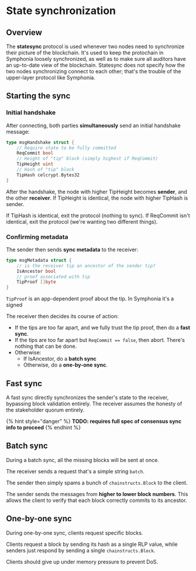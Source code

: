 # State synchronization

## Overview

The **statesync** protocol is used whenever two nodes need to synchronize their picture of the blockchain. It's used to keep the protochain in Symphonia loosely synchronized, as well as to make sure all auditors have an up-to-date view of the blockchain. Statesync does not specify how the two nodes synchronizing connect to each other; that's the trouble of the upper-layer protocol like Symphonia.

## Starting the sync

### Initial handshake

After connecting, both parties **simultaneously** send an initial handshake message:

```go
type msgHandshake struct {
    // Require state to be fully committed
    ReqCommit bool
    // Height of "tip" block (simply highest if ReqCommit)
    TipHeight uint 
    // Hash of "tip" block
    TipHash celcrypt.Bytes32
}
```

After the handshake, the node with higher TipHeight becomes **sender**, and the other **receiver**. If TipHeight is identical, the node with higher TipHash is sender. 

If TipHash is identical, exit the protocol \(nothing to sync\). If ReqCommit isn't identical, exit the protocol \(we're wanting two different things\).

### Confirming metadata

The sender then sends **sync metadata** to the receiver:

```go
type msgMetadata struct {
    // is the receiver tip an ancestor of the sender tip?
    IsAncestor bool
    // proof associated with tip
    TipProof []byte
}
```

`TipProof` is an app-dependent proof about the tip. In Symphonia it's a signed 

The receiver then decides its course of action:

* If the tips are too far apart, and we fully trust the tip proof, then do a **fast sync**. 
* If the tips are too far apart but `ReqCommit == false`, then abort. There's nothing that can be done.
* Otherwise:
  * If IsAncestor, do a **batch sync**
  * Otherwise, do a **one-by-one sync**.

## Fast sync

A fast sync directly synchronizes the sender's state to the receiver, bypassing block validation entirely. The receiver assumes the honesty of the stakeholder quorum entirely.

{% hint style="danger" %}
**TODO: requires full spec of consensus sync info to proceed**
{% endhint %}

## Batch sync

During a batch sync, all the missing blocks will be sent at once.

The receiver sends a request that's a simple string `batch`.

The sender then simply spams a bunch of `chainstructs.Block` to the client.

The sender sends the messages from **higher to lower block numbers**. This allows the client to verify that each block correctly commits to its ancestor. 

## One-by-one sync

During one-by-one sync, clients request specific blocks.

Clients request a block by sending its hash as a single RLP value, while senders just respond by sending a single `chainstructs.Block`. 

Clients should give up under memory pressure to prevent DoS.

## 



### 

